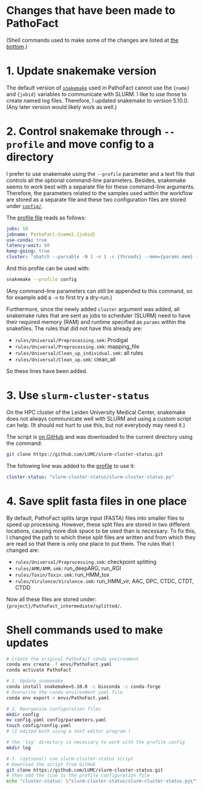 # Changes that have been made to PathoFact

(Shell commands used to make some of the changes are listed
at [the bottom](#shell-commands-used-to-make-updates).)

# 1. Update snakemake version

The default version of [`snakemake`](https://snakemake.readthedocs.io/)
used in PathoFact cannot use the `{name}` and `{jobid}` variables to 
communicate with SLURM. I like to use those to create named log files.
Therefore, I updated snakemake to version 5.10.0.
(Any later version would likely work as well.)

# 2. Control snakemake through `--profile` and move config to a directory

I prefer to use snakemake using the `--profile` parameter and a text file
that controls all the optional command-line parameters.
Besides, snakemake seems to work best with a separate file for these
command-line arguments.
Therefore, the parameters related to the samples used within the
workflow are stored as a separate file and these two configuration files
are stored under [`config/`](config).

The [profile file](config/config.yaml) reads as follows:

```yaml
jobs: 50
jobname: PathoFact-{name}.{jobid}
use-conda: true
latency-wait: 60
keep-going: true
cluster: "sbatch --parsable -N 1 -n 1 -c {threads} --mem={params.mem} -t {params.runtime} -D . -e log/{name}-{jobid}.err -o log/{name}-{jobid}.out"
```

And this profile can be used with:

```bash
snakemake --profile config
```

(Any command-line parameters can still be appended to this command, so
for example add a `-n` to first try a dry-run.)

Furthermore, since the newly added `cluster` argument was added,
all snakemake rules that are sent as jobs to scheduler (SLURM)
need to have their required memory (RAM) and runtime specified as
`params` within the snakefiles. The rules that did not have this
already are:

 - `rules/Universal/Preprocessing.smk`: Prodigal  
 - `rules/Universal/Preprocessing.smk`: mapping_file  
 - `rules/Universal/Clean_up_individual.smk`: all rules  
 - `rules/Universal/Clean_up.smk`: clean_all

So these lines have been added.

# 3. Use `slurm-cluster-status`

On the HPC cluster of the Leiden University Medical Center,
snakemake does not always communicate well with SLURM and
using a custom script can help.
(It should not hurt to use this, but not everybody may need it.)

The script is [on GitHub](https://github.com/LUMC/slurm-cluster-status)
and was downloaded to the current directory using the command:

```bash
git clone https://github.com/LUMC/slurm-cluster-status.git
```

The following line was added to the [profile](config/config.yaml) to use it:

```yaml
cluster-status: "slurm-cluster-status/slurm-cluster-status.py"
```

# 4. Save split fasta files in one place

By default, PathoFact splits large input (FASTA) files into 
smaller files to speed up processing.
However, these split files are stored in two different locations,
causing more disk space to be used than is necessary.
To fix this, I changed the path to which these split files are
written and from which they are read so that there is only one
place to put them.
The rules that I changed are:

 - `rules/Universal/Preprocessing.smk`: checkpoint splitting  
 - `rules/AMR/AMR.smk`: run_deepARG, run_RGI  
 - `rules/Toxin/Toxin.smk`: run_HMM_tox  
 - `rules/Virulence/Virulence.smk`: run_HMM_vir, AAC, DPC, CTDC, CTDT, CTDD

Now all these files are stored under:
`{project}/PathoFact_intermediate/splitted/`.

# Shell commands used to make updates

```bash
# Create the original PathoFact conda environment
conda env create -f envs/PathoFact.yaml
conda activate PathoFact

# 1. Update snakemake
conda install snakemake=5.10.0 -c bioconda -c conda-forge
# Overwrite the conda environment yaml file
conda env export > envs/PathoFact.yaml

# 2. Reorganise configuration files
mkdir config
mv config.yaml config/parameters.yaml
touch config/config.yaml
# (I edited both using a text editor program.)

# the 'log' directory is necessary to work with the profile config
mkdir log

# 3. (optional) use slurm-cluster-status script
# Download the script from GitHub
git clone https://github.com/LUMC/slurm-cluster-status.git
# Then add the line to the profile configuration file
echo "cluster-status: \"slurm-cluster-status/slurm-cluster-status.py\"" >> config/config.yaml
```
